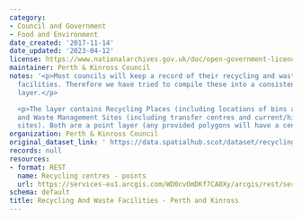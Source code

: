 ```yaml
---
category:
- Council and Government
- Food and Environment
date_created: '2017-11-14'
date_updated: '2023-04-12'
license: https://www.nationalarchives.gov.uk/doc/open-government-licence/version/3/
maintainer: Perth & Kinross Council
notes: '<p>Most councils will keep a record of their recycling and waste management
  facilities. Therefore we have tried to compile these into a consistent national
  layer.</p>

  <p>The layer contains Recycling Places (including locations of bins and centres)
  and Waste Management Sites (including transfer centres and current/historic landfill
  sites). Both are a point layer (any provided polygons will have a centroid created).</p>'
organization: Perth & Kinross Council
original_dataset_link: ' https://data.spatialhub.scot/dataset/recycling_and_waste_facilities-pk'
records: null
resources:
- format: REST
  name: Recycling centres - points
  url: https://services-eu1.arcgis.com/WD0cvOmDKf7CA0Xy/arcgis/rest/services/Recycle_Centres_and_Points/FeatureServer/6/query?outFields=*&where=1%3D1
schema: default
title: Recycling And Waste Facilities - Perth and Kinross
---
```

